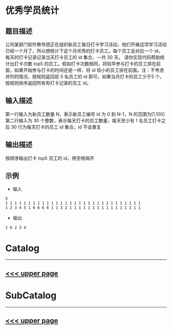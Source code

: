 # 优秀学员统计
## 题目描述
公司某部门软件教导团正在组织新员工每日打卡学习活动，他们开展这项学习活动已经一个月了，所以想统计下这个月优秀的打卡员工。每个员工会对应一个 id，每天的打卡记录记录当天打卡员工的 id 集合，一共 30 天。
请你实现代码帮助统计出打卡次数 top5 的员工。假如打卡次数相同，将较早参与打卡的员工排在前面，如果开始参与打卡的时间还是一样，将 id 较小的员工排在前面。注：不考虑并列的情况，按规则返回前 5 名员工的 id 即可，如果当月打卡的员工少于5 个，按规则排序返回所有有打卡记录的员工 id。 
## 输入描述
第一行输入为新员工数量 N，表示新员工编号 id 为 0 到 N-1，N 的范围为[1,100]
第二行输入为 30 个整数，表示每天打卡的员工数量，每天至少有 1 名员工打卡之后 30 行为每天打卡的员工 id 集合，id 不会重复
## 输出描述
按顺序输出打卡 top5 员工的 id，用空格隔开


## 示例

- 输入

```
5
1 1 1 1 1 1 1 1 1 1 1 1 1 1 1 1 1 1 1 1 1 1 1 1 1 1 1 1 1 1 
1 2 3 4 5 1 6 6 6 6 1 1 3 2 1 1 1 1 1 1 1 1 1 1 1 1 1 1 1 1 
```

- 输出
```
1 6 2 3 4
```

# Catalog
---
[<<< upper page](../README.md)
---

# SubCatalog

---
[<<< upper page](../README.md)
---